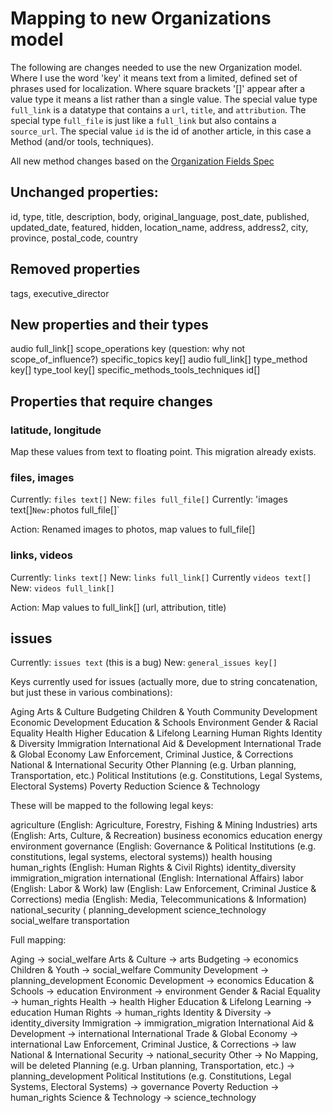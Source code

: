 # Mapping to new Organizations model

The following are changes needed to use the new Organization model. Where I use the word 'key' it means text from a limited, defined set of phrases used for localization. Where square brackets '[]' appear after a value type it means a list rather than a single value. The special value type `full_link` is a datatype that contains a `url`, `title`, and `attribution`. The special type `full_file` is just like a `full_link` but also contains a `source_url`. The special value `id` is the id of another article, in this case a Method (and/or tools, techniques).

All new method changes based on the [Organization Fields Spec](https://docs.google.com/spreadsheets/d/15D5WDW5Ma5KvxxYFSrrlG98cnUAaKIL2nOxE9--4s6Q/edit#gid=678179084)

## Unchanged properties:

id, type, title, description, body, original_language, post_date, published, updated_date, featured, hidden, location_name, address, address2, city, province, postal_code, country

## Removed properties

tags, executive_director

## New properties and their types

audio full_link[]
scope_operations key (question: why not scope_of_influence?)
specific_topics key[]
audio full_link[]
type_method key[]
type_tool key[]
specific_methods_tools_techniques id[]

## Properties that require changes

### latitude, longitude

Map these values from text to floating point. This migration already exists.

### files, images

Currently: `files text[]`
New: `files full_file[]`
Currently: 'images text[]`New:`photos full_file[]`

Action: Renamed images to photos, map values to full_file[]

### links, videos

Currently: `links text[]`
New: `links full_link[]`
Currently `videos text[]`
New: `videos full_link[]`

Action: Map values to full_link[] (url, attribution, title)

## issues

Currently: `issues text` (this is a bug)
New: `general_issues key[]`

Keys currently used for issues (actually more, due to string concatenation, but just these in various combinations):

Aging
Arts & Culture
Budgeting
Children & Youth
Community Development
Economic Development
Education & Schools
Environment
Gender & Racial Equality
Health
Higher Education & Lifelong Learning
Human Rights
Identity & Diversity
Immigration
International Aid & Development
International Trade & Global Economy
Law Enforcement, Criminal Justice, & Corrections
National & International Security
Other
Planning (e.g. Urban planning, Transportation, etc.)
Political Institutions (e.g. Constitutions, Legal Systems, Electoral Systems)
Poverty Reduction
Science & Technology

These will be mapped to the following legal keys:

agriculture (English: Agriculture, Forestry, Fishing & Mining Industries)
arts (English: Arts, Culture, & Recreation)
business
economics
education
energy
environment
governance (English: Governance & Political Institutions (e.g. constitutions, legal systems, electoral systems))
health
housing
human_rights (English: Human Rights & Civil Rights)
identity_diversity
immigration_migration
international (English: International Affairs)
labor (English: Labor & Work)
law (English: Law Enforcement, Criminal Justice & Corrections)
media (English: Media, Telecommunications & Information)
national_security (
planning_development
science_technology
social_welfare
transportation

Full mapping:

Aging -> social_welfare
Arts & Culture -> arts
Budgeting -> economics
Children & Youth -> social_welfare
Community Development -> planning_development
Economic Development -> economics
Education & Schools -> education
Environment -> environment
Gender & Racial Equality -> human_rights
Health -> health
Higher Education & Lifelong Learning -> education
Human Rights -> human_rights
Identity & Diversity -> identity_diversity
Immigration -> immigration_migration
International Aid & Development -> international
International Trade & Global Economy -> international
Law Enforcement, Criminal Justice, & Corrections -> law
National & International Security -> national_security
Other -> No Mapping, will be deleted
Planning (e.g. Urban planning, Transportation, etc.) -> planning_development
Political Institutions (e.g. Constitutions, Legal Systems, Electoral Systems) -> governance
Poverty Reduction -> human_rights
Science & Technology -> science_technology
